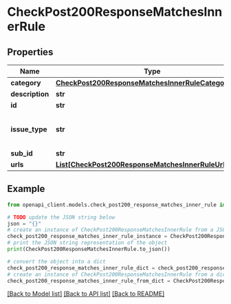 # CheckPost200ResponseMatchesInnerRule


## Properties

Name | Type | Description | Notes
------------ | ------------- | ------------- | -------------
**category** | [**CheckPost200ResponseMatchesInnerRuleCategory**](CheckPost200ResponseMatchesInnerRuleCategory.md) |  | 
**description** | **str** |  | 
**id** | **str** | An rule&#39;s identifier that&#39;s unique for this language. | 
**issue_type** | **str** | The &lt;a href&#x3D;\&quot;http://www.w3.org/International/multilingualweb/lt/drafts/its20/its20.html#lqissue-typevalues\&quot;&gt;Localization Quality Issue Type&lt;/a&gt;. This is not defined for all languages, in which case it will always be &#39;Uncategorized&#39;. | [optional] 
**sub_id** | **str** | An optional sub identifier of the rule, used when several rules are grouped. | [optional] 
**urls** | [**List[CheckPost200ResponseMatchesInnerRuleUrlsInner]**](CheckPost200ResponseMatchesInnerRuleUrlsInner.md) | An optional array of URLs with a more detailed description of the error. | [optional] 

## Example

```python
from openapi_client.models.check_post200_response_matches_inner_rule import CheckPost200ResponseMatchesInnerRule

# TODO update the JSON string below
json = "{}"
# create an instance of CheckPost200ResponseMatchesInnerRule from a JSON string
check_post200_response_matches_inner_rule_instance = CheckPost200ResponseMatchesInnerRule.from_json(json)
# print the JSON string representation of the object
print(CheckPost200ResponseMatchesInnerRule.to_json())

# convert the object into a dict
check_post200_response_matches_inner_rule_dict = check_post200_response_matches_inner_rule_instance.to_dict()
# create an instance of CheckPost200ResponseMatchesInnerRule from a dict
check_post200_response_matches_inner_rule_from_dict = CheckPost200ResponseMatchesInnerRule.from_dict(check_post200_response_matches_inner_rule_dict)
```
[[Back to Model list]](../README.md#documentation-for-models) [[Back to API list]](../README.md#documentation-for-api-endpoints) [[Back to README]](../README.md)


